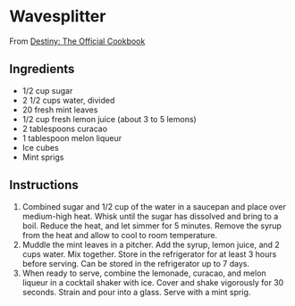 # Wavesplitter

From [Destiny: The Official Cookbook](https://bungiestore.com/destiny-the-official-cookbook)

## Ingredients
- 1/2 cup sugar
- 2 1/2 cups water, divided
- 20 fresh mint leaves
- 1/2 cup fresh lemon juice (about 3 to 5 lemons)
- 2 tablespoons curacao
- 1 tablespoon melon liqueur
- Ice cubes
- Mint sprigs

## Instructions
1. Combined sugar and 1/2 cup of the water in a saucepan and place over medium-high heat. Whisk until the sugar has dissolved and bring to a boil. Reduce the heat, and let simmer for 5 minutes. Remove the syrup  from the heat and allow to cool to room temperature.
2. Muddle the mint leaves in a pitcher. Add the syrup, lemon juice, and 2 cups water. Mix together. Store in the refrigerator for at least 3 hours before serving. Can be stored in the refrigerator up to 7 days.
3. When ready to serve, combine the lemonade, curacao, and melon liqueur in a cocktail shaker with ice. Cover and shake vigorously for 30 seconds. Strain and pour into a glass. Serve with a mint sprig.
